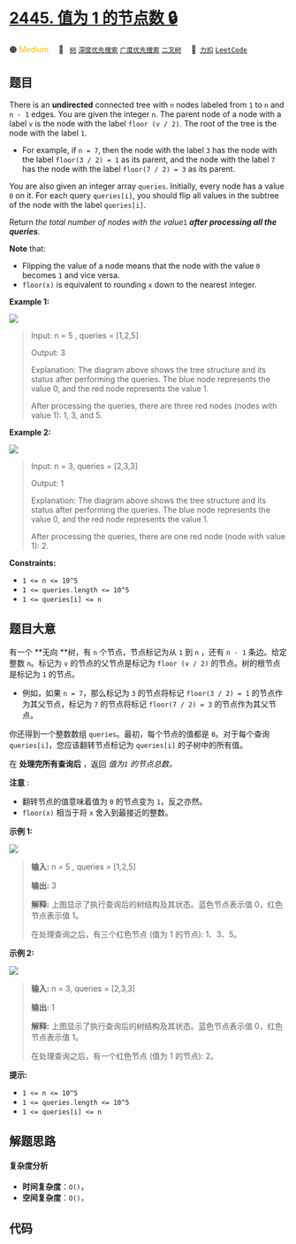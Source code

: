 # [2445. 值为 1 的节点数 🔒](https://2xiao.github.io/leetcode-js/problem/2445.html)

🟠 <font color=#ffb800>Medium</font>&emsp; 🔖&ensp; [`树`](/tag/tree.md) [`深度优先搜索`](/tag/depth-first-search.md) [`广度优先搜索`](/tag/breadth-first-search.md) [`二叉树`](/tag/binary-tree.md)&emsp; 🔗&ensp;[`力扣`](https://leetcode.cn/problems/number-of-nodes-with-value-one) [`LeetCode`](https://leetcode.com/problems/number-of-nodes-with-value-one)

## 题目

There is an **undirected** connected tree with `n` nodes labeled from `1` to
`n` and `n - 1` edges. You are given the integer `n`. The parent node of a
node with a label `v` is the node with the label `floor (v / 2)`. The root of
the tree is the node with the label `1`.

  * For example, if `n = 7`, then the node with the label `3` has the node with the label `floor(3 / 2) = 1` as its parent, and the node with the label `7` has the node with the label `floor(7 / 2) = 3` as its parent.

You are also given an integer array `queries`. Initially, every node has a
value `0` on it. For each query `queries[i]`, you should flip all values in
the subtree of the node with the label `queries[i]`.

Return _the total number of nodes with the value_`1` _**after processing all
the queries**_.

**Note** that:

  * Flipping the value of a node means that the node with the value `0` becomes `1` and vice versa.
  * `floor(x)` is equivalent to rounding `x` down to the nearest integer.



**Example 1:**

![](https://fastly.jsdelivr.net/gh/doocs/leetcode@main/solution/2400-2499/2445.Number%20of%20Nodes%20With%20Value%20One/images/ex1.jpg)

> Input: n = 5 , queries = [1,2,5]
> 
> Output: 3
> 
> Explanation: The diagram above shows the tree structure and its status after performing the queries. The blue node represents the value 0, and the red node represents the value 1.
> 
> After processing the queries, there are three red nodes (nodes with value 1): 1, 3, and 5.

**Example 2:**

![](https://fastly.jsdelivr.net/gh/doocs/leetcode@main/solution/2400-2499/2445.Number%20of%20Nodes%20With%20Value%20One/images/ex2.jpg)

> Input: n = 3, queries = [2,3,3]
> 
> Output: 1
> 
> Explanation: The diagram above shows the tree structure and its status after performing the queries. The blue node represents the value 0, and the red node represents the value 1.
> 
> After processing the queries, there are one red node (node with value 1): 2.

**Constraints:**

  * `1 <= n <= 10^5`
  * `1 <= queries.length <= 10^5`
  * `1 <= queries[i] <= n`


## 题目大意

有一个 **无向  **树，有 `n` 个节点，节点标记为从 `1` 到 `n` ，还有 `n - 1` 条边。给定整数 `n`。标记为 `v`
的节点的父节点是标记为 `floor (v / 2)` 的节点。树的根节点是标记为 `1` 的节点。

  * 例如，如果 `n = 7`，那么标记为 `3` 的节点将标记 `floor(3 / 2) = 1` 的节点作为其父节点，标记为 `7` 的节点将标记 `floor(7 / 2) = 3` 的节点作为其父节点。

你还得到一个整数数组 `queries`。最初，每个节点的值都是 `0`。对于每个查询 `queries[i]`，您应该翻转节点标记为
`queries[i]` 的子树中的所有值。

在 **处理完所有查询后** ，返回 _值为`1` 的节点总数。_

**注意** :

  * 翻转节点的值意味着值为 `0` 的节点变为 `1`，反之亦然。
  * `floor(x)` 相当于将 `x` 舍入到最接近的整数。



**示例 1:**

![](https://fastly.jsdelivr.net/gh/doocs/leetcode@main/solution/2400-2499/2445.Number%20of%20Nodes%20With%20Value%20One/images/ex1.jpg)

> 
> 
> 
> 
> 
> **输入:** n = 5 , queries = [1,2,5]
> 
> **输出:** 3
> 
> **解释:** 上图显示了执行查询后的树结构及其状态。蓝色节点表示值 0，红色节点表示值 1。
> 
> 在处理查询之后，有三个红色节点 (值为 1 的节点): 1、3、5。
> 
> 

**示例 2:**

![](https://fastly.jsdelivr.net/gh/doocs/leetcode@main/solution/2400-2499/2445.Number%20of%20Nodes%20With%20Value%20One/images/ex2.jpg)

> 
> 
> 
> 
> 
> **输入:** n = 3, queries = [2,3,3]
> 
> **输出:** 1
> 
> **解释:** 上图显示了执行查询后的树结构及其状态。蓝色节点表示值 0，红色节点表示值 1。
> 
> 在处理查询之后，有一个红色节点 (值为 1 的节点): 2。
> 
> 



**提示:**

  * `1 <= n <= 10^5`
  * `1 <= queries.length <= 10^5`
  * `1 <= queries[i] <= n`


## 解题思路

#### 复杂度分析

- **时间复杂度**：`O()`，
- **空间复杂度**：`O()`，

## 代码

```javascript

```